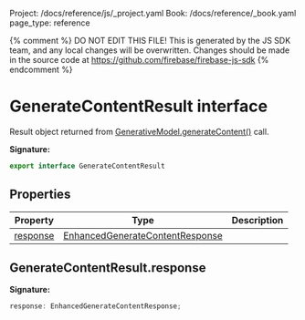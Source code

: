 Project: /docs/reference/js/_project.yaml
Book: /docs/reference/_book.yaml
page_type: reference

{% comment %}
DO NOT EDIT THIS FILE!
This is generated by the JS SDK team, and any local changes will be
overwritten. Changes should be made in the source code at
https://github.com/firebase/firebase-js-sdk
{% endcomment %}

# GenerateContentResult interface
Result object returned from [GenerativeModel.generateContent()](./vertexai-preview.generativemodel.md#generativemodelgeneratecontent) call.

<b>Signature:</b>

```typescript
export interface GenerateContentResult 
```

## Properties

|  Property | Type | Description |
|  --- | --- | --- |
|  [response](./vertexai-preview.generatecontentresult.md#generatecontentresultresponse) | [EnhancedGenerateContentResponse](./vertexai-preview.enhancedgeneratecontentresponse.md#enhancedgeneratecontentresponse_interface) |  |

## GenerateContentResult.response

<b>Signature:</b>

```typescript
response: EnhancedGenerateContentResponse;
```
